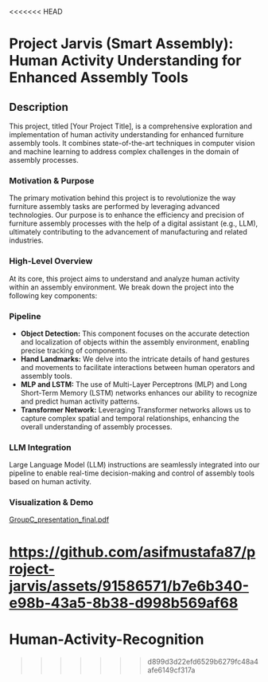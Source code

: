 <<<<<<< HEAD
# Project Jarvis (Smart Assembly): Human Activity Understanding for Enhanced Assembly Tools

## Description

This project, titled [Your Project Title], is a comprehensive exploration and implementation of human activity understanding for enhanced furniture assembly tools. It combines state-of-the-art techniques in computer vision and machine learning to address complex challenges in the domain of assembly processes.

### Motivation & Purpose

The primary motivation behind this project is to revolutionize the way furniture assembly tasks are performed by leveraging advanced technologies. Our purpose is to enhance the efficiency and precision of furniture assembly processes with the help of a digital assistant (e.g., LLM), ultimately contributing to the advancement of manufacturing and related industries.

### High-Level Overview

At its core, this project aims to understand and analyze human activity within an assembly environment. We break down the project into the following key components:

### Pipeline

- **Object Detection:** This component focuses on the accurate detection and localization of objects within the assembly environment, enabling precise tracking of components.
- **Hand Landmarks:** We delve into the intricate details of hand gestures and movements to facilitate interactions between human operators and assembly tools.
- **MLP and LSTM:** The use of Multi-Layer Perceptrons (MLP) and Long Short-Term Memory (LSTM) networks enhances our ability to recognize and predict human activity patterns.
- **Transformer Network:** Leveraging Transformer networks allows us to capture complex spatial and temporal relationships, enhancing the overall understanding of assembly processes.

### LLM Integration

Large Language Model (LLM) instructions are seamlessly integrated into our pipeline to enable real-time decision-making and control of assembly tools based on human activity.

### Visualization & Demo

[GroupC_presentation_final.pdf](https://github.com/asifmustafa87/project-jarvis/files/12566797/GroupC_presentation_final.pdf)

https://github.com/asifmustafa87/project-jarvis/assets/91586571/b7e6b340-e98b-43a5-8b38-d998b569af68
=======
# Human-Activity-Recognition
>>>>>>> d899d3d22efd6529b6279fc48a4afe6149cf317a
